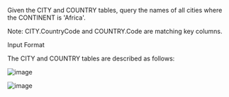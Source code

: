 Given the CITY and COUNTRY tables, query the names of all cities where the CONTINENT is 'Africa'.

Note: CITY.CountryCode and COUNTRY.Code are matching key columns.

Input Format

The CITY and COUNTRY tables are described as follows:

![image](https://s3.amazonaws.com/hr-challenge-images/8137/1449729804-f21d187d0f-CITY.jpg)

![image](https://s3.amazonaws.com/hr-challenge-images/8342/1449769013-e54ce90480-Country.jpg)